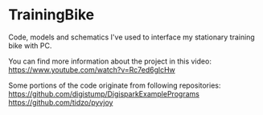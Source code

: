# TrainingBike
Code, models and schematics I've used to interface my stationary training bike with PC.

You can find more information about the project in this video: https://www.youtube.com/watch?v=Rc7ed6glcHw

Some portions of the code originate from following repositories:
https://github.com/digistump/DigisparkExamplePrograms
https://github.com/tidzo/pyvjoy
